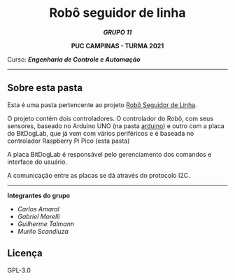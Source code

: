 <div align="center">

# Robô seguidor de linha 

***GRUPO 11***  

**PUC CAMPINAS - TURMA 2021**

</div>

Curso: ***Engenharia de Controle e Automação***

---

## Sobre esta pasta

Esta é uma pasta pertencente ao projeto [Robô Seguidor de Linha](../../Seguidor_de_linha/). 

O projeto contém dois controladores. O controlador do Robô, com seus sensores, baseado no Arduino UNO (na pasta [arduino](../arduino/)) e outro com a placa do BitDogLab, que já vem com vários periféricos e é baseada no controlador Raspberry Pi Pico (esta pasta)

A placa BitDogLab é responsável pelo gerenciamento dos comandos e interface do usuário. 

A comunicação entre as placas se dá através do protocolo I2C.

---

**Integrantes do grupo**
- *Carlos Amaral*
- *Gabriel Morelli*
- *Guilherme Talmann*
- *Murilo Scandiuza* 


## Licença

GPL-3.0